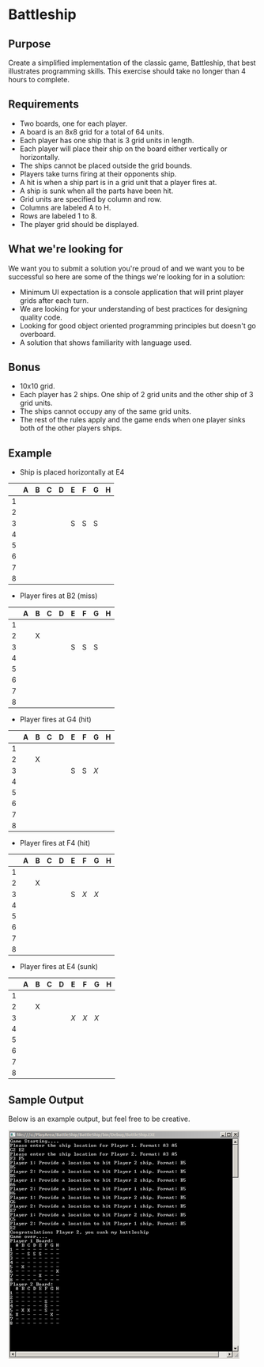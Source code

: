 # Battleship

## Purpose
Create a simplified implementation of the classic game, Battleship, that best illustrates programming skills. This exercise should take no longer than 4 hours to complete.

## Requirements
- Two boards, one for each player.
- A board is an 8x8 grid for a total of 64 units.
- Each player has one ship that is 3 grid units in length.
- Each player will place their ship on the board either vertically or horizontally.
- The ships cannot be placed outside the grid bounds.
- Players take turns firing at their opponents ship.
- A hit is when a ship part is in a grid unit that a player fires at.
- A ship is sunk when all the parts have been hit.
- Grid units are specified by column and row.
- Columns are labeled A to H.
- Rows are labeled 1 to 8.
- The player grid should be displayed.

## What we're looking for
We want you to submit a solution you're proud of and we want you to be successful so here are some of the things we're looking for in a solution:

- Minimum UI expectation is a console application that will print player grids after each turn.
- We are looking for your understanding of best practices for designing quality code.
- Looking for good object oriented programming principles but doesn't go overboard.
- A solution that shows familiarity with language used.

## Bonus
- 10x10 grid.
- Each player has 2 ships. One ship of 2 grid units and the other ship of 3 grid units.
- The ships cannot occupy any of the same grid units.
- The rest of the rules apply and the game ends when one player sinks both of the other players ships.

## Example
- Ship is placed horizontally at E4

|   | A | B | C | D | E | F | G | H |
| - | - | - | - | - | - | - | - | - |
| 1 |   |   |   |   |   |   |   |   |
| 2 |   |   |   |   |   |   |   |   |
| 3 |   |   |   |   | S | S | S |   |
| 4 |   |   |   |   |   |   |   |   |
| 5 |   |   |   |   |   |   |   |   |
| 6 |   |   |   |   |   |   |   |   |
| 7 |   |   |   |   |   |   |   |   |
| 8 |   |   |   |   |   |   |   |   |

- Player fires at B2 (miss)

|   | A | B | C | D | E | F | G | H |
| - | - | - | - | - | - | - | - | - |
| 1 |   |   |   |   |   |   |   |   |
| 2 |   | X |   |   |   |   |   |   |
| 3 |   |   |   |   | S | S | S |   |
| 4 |   |   |   |   |   |   |   |   |
| 5 |   |   |   |   |   |   |   |   |
| 6 |   |   |   |   |   |   |   |   |
| 7 |   |   |   |   |   |   |   |   |
| 8 |   |   |   |   |   |   |   |   |

- Player fires at G4 (hit)

|   | A | B | C | D | E   | F   | G   | H |
| - | - | - | - | - | -   | -   | -   | - |
| 1 |   |   |   |   |     |     |     |   |
| 2 |   | X |   |   |     |     |     |   |
| 3 |   |   |   |   | S   | S   | *X* |   |
| 4 |   |   |   |   |     |     |     |   |
| 5 |   |   |   |   |     |     |     |   |
| 6 |   |   |   |   |     |     |     |   |
| 7 |   |   |   |   |     |     |     |   |
| 8 |   |   |   |   |     |     |     |   |

- Player fires at F4 (hit)

|   | A | B | C | D | E   | F   | G   | H |
| - | - | - | - | - | -   | -   | -   | - |
| 1 |   |   |   |   |     |     |     |   |
| 2 |   | X |   |   |     |     |     |   |
| 3 |   |   |   |   | S   | *X* | *X* |   |
| 4 |   |   |   |   |     |     |     |   |
| 5 |   |   |   |   |     |     |     |   |
| 6 |   |   |   |   |     |     |     |   |
| 7 |   |   |   |   |     |     |     |   |
| 8 |   |   |   |   |     |     |     |   |

- Player fires at E4 (sunk)

|   | A | B | C | D | E   | F   | G   | H |
| - | - | - | - | - | -   | -   | -   | - |
| 1 |   |   |   |   |     |     |     |   |
| 2 |   | X |   |   |     |     |     |   |
| 3 |   |   |   |   | *X* | *X* | *X* |   |
| 4 |   |   |   |   |     |     |     |   |
| 5 |   |   |   |   |     |     |     |   |
| 6 |   |   |   |   |     |     |     |   |
| 7 |   |   |   |   |     |     |     |   |
| 8 |   |   |   |   |     |     |     |   |

## Sample Output
Below is an example output, but feel free to be creative.

![sample output](example-output.png)
